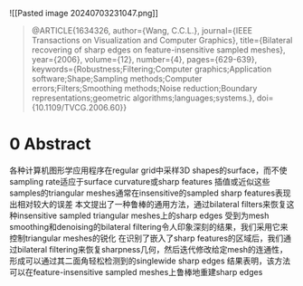 ![[Pasted image 20240703231047.png]]
> @ARTICLE{1634326,
  author={Wang, C.C.L.},
  journal={IEEE Transactions on Visualization and Computer Graphics}, 
  title={Bilateral recovering of sharp edges on feature-insensitive sampled meshes}, 
  year={2006},
  volume={12},
  number={4},
  pages={629-639},
  keywords={Robustness;Filtering;Computer graphics;Application software;Shape;Sampling methods;Computer errors;Filters;Smoothing methods;Noise reduction;Boundary representations;geometric algorithms;languages;systems.},
  doi={10.1109/TVCG.2006.60}}
# 0 Abstract
各种计算机图形学应用程序在regular grid中采样3D shapes的surface，而不使sampling rate适应于surface curvature或sharp features
插值或近似这些samples的triangular meshes通常在insensitive的sampled sharp features表现出相对较大的误差
本文提出了一种鲁棒的通用方法，通过bilateral filters来恢复这种insensitive sampled triangular meshes上的sharp edges
受到为mesh smoothing和denoising的bilateral filtering令人印象深刻的结果，我们采用它来控制triangular meshes的锐化
在识别了嵌入了sharp features的区域后，我们通过bilateral filtering来恢复sharpness几何，然后迭代修改给定mesh的连通性，形成可以通过其二面角轻松检测到的singlewide sharp edges
结果表明，该方法可以在feature-insensitive sampled meshes上鲁棒地重建sharp edges